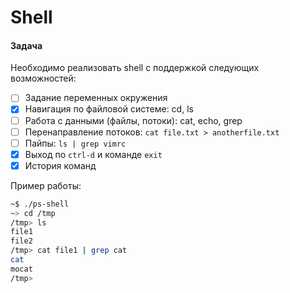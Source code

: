 # Shell

#### Задача

Необходимо реализовать shell с поддержкой следующих возможностей:

- [ ] Задание переменных окружения
- [x] Навигация по файловой системе: cd, ls
- [ ] Работа с данными (файлы, потоки): cat, echo, grep
- [ ] Перенаправление потоков: `cat file.txt > anotherfile.txt`
- [ ] Пайпы: `ls | grep vimrc`
- [x] Выход по `ctrl-d` и команде `exit`
- [x] История команд

Пример работы:

```sh
~$ ./ps-shell
~> cd /tmp
/tmp> ls
file1
file2
/tmp> cat file1 | grep cat
cat
mocat
/tmp>
```
